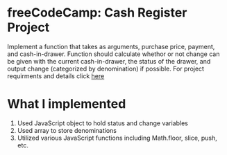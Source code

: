 # freeCodeCamp: Cash Register Project
Implement a function that takes as arguments, purchase price, payment, and cash-in-drawer. Function should calculate whethor or not change can be given with the current cash-in-drawer, the status of the drawer, and output change (categorized by denomination) if possible. For project requirments and details click [here](https://www.freecodecamp.org/learn/javascript-algorithms-and-data-structures/javascript-algorithms-and-data-structures-projects/cash-register)

# What I implemented
1. Used JavaScript object to hold status and change variables
2. Used array to store denominations
3. Utilized various JavaScript functions including Math.floor, slice, push, etc.
